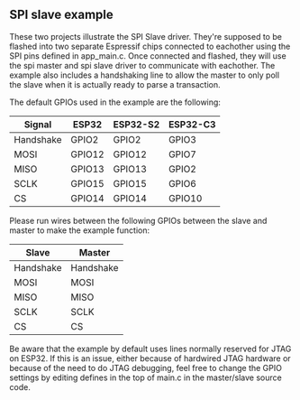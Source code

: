 ## SPI slave example

These two projects illustrate the SPI Slave driver. They're supposed to be flashed into two separate Espressif chips connected to eachother using the SPI pins defined in app_main.c. Once connected and flashed, they will use the spi master and spi slave driver to communicate with eachother. The example also includes a handshaking line to allow the master to only poll the  slave when it is actually ready to parse a transaction.

The default GPIOs used in the example are the following:

| Signal    | ESP32  | ESP32-S2 | ESP32-C3 |
|-----------|--------|----------|----------|
| Handshake | GPIO2  | GPIO2    | GPIO3    |
| MOSI      | GPIO12 | GPIO12   | GPIO7    |
| MISO      | GPIO13 | GPIO13   | GPIO2    |
| SCLK      | GPIO15 | GPIO15   | GPIO6    |
| CS        | GPIO14 | GPIO14   | GPIO10   |


Please run wires between the following GPIOs between the slave and master to make the example function:

| Slave      | Master    |
|------------|-----------|
| Handshake  | Handshake |
| MOSI       | MOSI      |
| MISO       | MISO      |
| SCLK       | SCLK      |
| CS         | CS        |

Be aware that the example by default uses lines normally reserved for JTAG on ESP32. If this is an issue, either because of hardwired JTAG hardware or because of the need to do JTAG debugging, feel free to change the GPIO settings by editing defines in the top of main.c in the master/slave source code.
